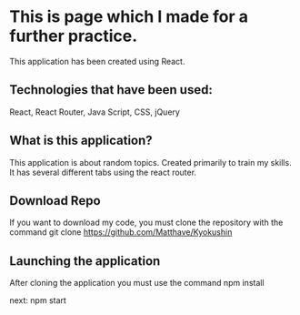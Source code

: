 # This is page which I made for a further practice.
This application has been created using React.

## Technologies that have been used:
React,
React Router,
Java Script,
CSS,
jQuery

## What is this application?
This application is about random topics.
Created primarily to train my skills.
It has several different tabs using the react router.

## Download Repo
If you want to download my code,
you must clone the repository with the command git clone https://github.com/Matthave/Kyokushin

## Launching the application
After cloning the application you must use the command 
npm install

next: 
npm start
